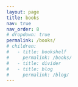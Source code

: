 ```yaml
---
layout: page
title: books
nav: true
nav_order: 8
# dropdown: true
permalink: /books/
# children:
#   - title: bookshelf
#     permalink: /books/
#   - title: divider
#   - title: blog
#     permalink: /blog/
---
```

